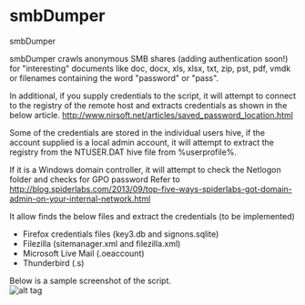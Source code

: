 # smbDumper
smbDumper  

smbDumper crawls anonymous SMB shares (adding authentication soon!) for "interesting" documents like doc, docx, xls, xlsx, txt, zip, pst, pdf, vmdk or filenames containing the word "password" or "pass".    

In additional, if you supply credentials to the script, it will attempt to connect to the registry of the remote host and extracts credentials as shown in the below article.
http://www.nirsoft.net/articles/saved_password_location.html  

Some of the credentials are stored in the individual users hive, if the account supplied is a local admin account, it will attempt to extract the registry from the NTUSER.DAT hive file from %userprofile%.  
  
If it is a Windows domain controller, it will attempt to check the Netlogon folder and checks for GPO password
Refer to http://blog.spiderlabs.com/2013/09/top-five-ways-spiderlabs-got-domain-admin-on-your-internal-network.html  
    
It allow finds the below files and extract the credentials (to be implemented)  
-	Firefox credentials files (key3.db and signons.sqlite)  
-	Filezilla (sitemanager.xml and filezilla.xml)   
-	Microsoft Live Mail (.oeaccount)  
-	Thunderbird (.s)  

Below is a sample screenshot of the script.    
![alt tag](https://raw.githubusercontent.com/milo2012/smbDumper/master/smbDumper.png)

